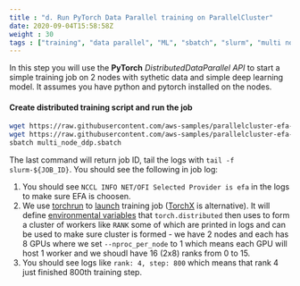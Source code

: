 ```yaml
---
title : "d. Run PyTorch Data Parallel training on ParallelCluster"
date: 2020-09-04T15:58:58Z
weight : 30
tags : ["training", "data parallel", "ML", "sbatch", "slurm", "multi node", "multi gpu"]
---
```


In this step you will use the **PyTorch** _DistributedDataParallel API_ to start a simple training job on 2 nodes with sythetic data and simple deep learning model.
It assumes you have python and pytorch installed on the nodes.

#### Create distributed training script and run the job
```bash
wget https://raw.githubusercontent.com/aws-samples/parallelcluster-efa-gpu-preflight-ami/main/preflight/run.py
wget https://raw.githubusercontent.com/aws-samples/parallelcluster-efa-gpu-preflight-ami/main/preflight/multi_node_ddp.sbatch
sbatch multi_node_ddp.sbatch
```

The last command will return job ID, tail the logs with `tail -f slurm-${JOB_ID}`. You should see the following in job log:
1. You should see `NCCL INFO NET/OFI Selected Provider is efa` in the logs to make sure EFA is choosen.
2. We use [torchrun](https://pytorch.org/docs/stable/elastic/run.html) to [launch](https://github.com/aws-samples/parallelcluster-efa-gpu-preflight-ami/blob/main/preflight/multi_node_ddp.sbatch#L14) training job ([TorchX](https://pytorch.org/torchx/latest/schedulers/slurm.html) is alternative). It will define [environmental variables](https://pytorch.org/docs/stable/elastic/run.html#environment-variables) that `torch.distributed` then uses to form a cluster of workers like `RANK` some of which are printed in logs and can be used to make sure cluster is formed - we have 2 nodes and each has 8 GPUs where we set `--nproc_per_node` to 1 which means each GPU will host 1 worker and we shoudl have 16 (2x8) ranks from 0 to 15.
3. You should see logs like `rank: 4, step: 800` which means that rank 4 just finished 800th training step.

